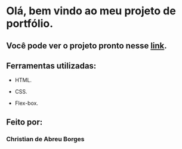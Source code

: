 # Olá, bem vindo ao meu projeto de portfólio.

## Você pode ver o projeto pronto nesse [link](https://portifolio-two-alpha.vercel.app/).

## Ferramentas utilizadas:

* HTML.

* CSS.

* Flex-box.

## Feito por:

### Christian de Abreu Borges
